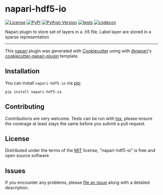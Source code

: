 # napari-hdf5-io

[![License](https://img.shields.io/pypi/l/napari-hdf5-io.svg?color=green)](https://github.com/dlesmesl/napari-hdf5-io/raw/master/LICENSE)
[![PyPI](https://img.shields.io/pypi/v/napari-hdf5-io.svg?color=green)](https://pypi.org/project/napari-hdf5-io)
[![Python Version](https://img.shields.io/pypi/pyversions/napari-hdf5-io.svg?color=green)](https://python.org)
[![tests](https://github.com/dlesmesl/napari-hdf5-io/workflows/tests/badge.svg)](https://github.com/dlesmesl/napari-hdf5-io/actions)
[![codecov](https://codecov.io/gh/dlesmesl/napari-hdf5-io/branch/master/graph/badge.svg)](https://codecov.io/gh/dlesmesl/napari-hdf5-io)

Napari plugin to store set of layers in a .h5 file. Label layer are stored in a sparse representation

----------------------------------

This [napari] plugin was generated with [Cookiecutter] using with [@napari]'s [cookiecutter-napari-plugin] template.

<!--
Don't miss the full getting started guide to set up your new package:
https://github.com/napari/cookiecutter-napari-plugin#getting-started

and review the napari docs for plugin developers:
https://napari.org/docs/plugins/index.html
-->

## Installation

You can install `napari-hdf5-io` via [pip]:

    pip install napari-hdf5-io

## Contributing

Contributions are very welcome. Tests can be run with [tox], please ensure
the coverage at least stays the same before you submit a pull request.

## License

Distributed under the terms of the [MIT] license,
"napari-hdf5-io" is free and open source software

## Issues

If you encounter any problems, please [file an issue] along with a detailed description.

[napari]: https://github.com/napari/napari
[Cookiecutter]: https://github.com/audreyr/cookiecutter
[@napari]: https://github.com/napari
[MIT]: http://opensource.org/licenses/MIT
[BSD-3]: http://opensource.org/licenses/BSD-3-Clause
[GNU GPL v3.0]: http://www.gnu.org/licenses/gpl-3.0.txt
[GNU LGPL v3.0]: http://www.gnu.org/licenses/lgpl-3.0.txt
[Apache Software License 2.0]: http://www.apache.org/licenses/LICENSE-2.0
[Mozilla Public License 2.0]: https://www.mozilla.org/media/MPL/2.0/index.txt
[cookiecutter-napari-plugin]: https://github.com/napari/cookiecutter-napari-plugin
[file an issue]: https://github.com/dlesmesl/napari-hdf5-io/issues
[napari]: https://github.com/napari/napari
[tox]: https://tox.readthedocs.io/en/latest/
[pip]: https://pypi.org/project/pip/
[PyPI]: https://pypi.org/
